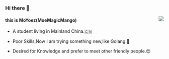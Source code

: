 ### Hi there 👋
<a href="https://github.com/moyoez?tab=repositories">

<img align="right" src="https://github-readme-stats.vercel.app/api?username=moyoez&show_icons=true&hide_border=true" />

</a>

 
 
 
 
 
 

#### this is MoYoez(MoeMagicMango)

  - A student living in Mainland China.🇨🇳

  - Poor Skills,Now I am trying something new,like Golang.🤔

  - Desired for Knowledge and prefer to meet other friendly people.😉
